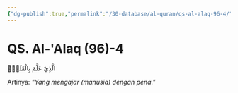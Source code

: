 ```yaml
---
{"dg-publish":true,"permalink":"/30-database/al-quran/qs-al-alaq-96-4/"}
---
```



# QS. Al-'Alaq (96)-4
الَّذِيْ عَلَّمَ بِالْقَلَمِۙ

Artinya: *"Yang mengajar (manusia) dengan pena."*
